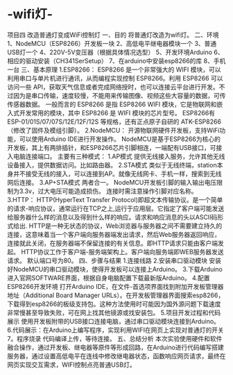 # -wifi灯-
项目四
改造普通灯变成WiFi控制灯
一、目的
将普通灯改造为wifi灯。
二、环境
1、NodeMCU（ESP8266）开发板一块
2、高低电平继电器模块一个
3、普通USB灯一个
4、220V-5V变压器（根据具体情况选型）
5、开发环境Arduino
6、相应的驱动安装（CH341SerSetup）
7、在arduino中安装esp8266的库
8、手机一台
三、基本原理
1.ESP8266：
ESP8266 是一个非常强大的 WIFI 模块，可以利用串口与单片机进行通讯，从而编程实现控制 ESP8266。利用 ESP8266 可以访问一些 API，获取天气信息或者完成网络授时，也可以连接云平台进行开发。不过因为是串口传输，速度较慢，不能用来传输图像、视频这些大容量的数据，可传传感器数据。
一般而言的 ESP8266 是指 ESP8266 WIFI 模块，它是物联网和嵌入式开发常用的模块，其中 ESP8266 是 WIFI 模块的芯片型号。
ESP8266有ESP-01/01S/07/07S/12E/12F/12S 等规格，还有正点原子自研的 ATK-ESP8266 （修改了固件及模组引脚）。
2.NodeMCU：
开源物联网硬件开发板，支持WiFi功能，可以使用Arduino IDE进行开发操作。
NodeMCU是基于ESP8266为核心的开发板，其上有两排插针，和ESP8266芯片引脚相连，一端配有USB接口，可接入电脑连接端口。
主要有三种模式：
1.AP模式
提供无线接入服务，允许其他无线设备接入，提供数据访问。比如路由器。
2.STA模式
类似于无线终端，station本身并不接受无线的接入，可以连接到AP。就像无线网卡、手机一样，搜索到无线网后连接。
3.AP+STA模式
两者合一。
NodeMCU开发板引脚的输入输出电压限制为3.3v，过大电压可能造成损伤。
连接时需注意操作引脚对应名称。
3.HTTP：
HTTP(HyperText Transfer Protocol)即超文本传输协议。是一个简单的请求-响应协议，通常运行在TCP之上,运行于应用层。它指定了客户端可能发送给服务器什么样的消息以及得到什么样的响应。请求和响应消息的头以ASCII码形式给出.
HTTP是一种无状态的协议，Web浏览器与服务器之间不需要建立持久的连接，这意味着当一个客户端向服务器端发出请求，然后Web服务器返回响应，连接就此关闭，在服务器端不保留连接的有关信息。即HTTP请求只能由客户端发起。
HTTP协议工作于客户端-服务端架构上。客户端向服务端即WEB服务器发送请求。 默认端口号为80。
四、步骤与结果
1.连接线路
2.安装串口驱动模块
安装好NodeMCU的串口驱动模块，使得开发板可以连接上Arduino。
3.下载Arduino
进入官网SOFTWARE界面，根据自身电脑配置下载最新版Arduino。
4.配置ESP8266开发环境
打开Arduino IDE，在文件-首选项界面找到附加开发板管理器地址（Additional Board Manager URLs）。在开发板管理器界面搜索esp8266，下载得到esp8266的板级支持包。这种方法使用时可能因为国外源问题下载速度非常慢甚至导致失败，可在网上找其他镜源或找安装包。
5.项目开发过程和代码展示
使用开发板附带的USB接口连接电脑，通过串口驱动模块连接到Arduino。
6.代码展示：在Arduino上编写程序，实现利用WIFI在网页上实现对普通灯的开关
7。程序烧录
代码编译上传，等待连接。
五、总结分析
本次实验使用硬件和软件融合操作，通过开发板、继电器等原件等形成回路，在Arduino进行代码编写搭建服务器，通过设置高低电平在连线中修改继电器状态，函数响应网页请求，最终在网页实现交互需求，WIFI控制点亮普通USB灯。
